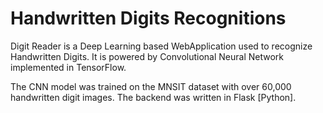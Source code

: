 # Handwritten Digits Recognitions

Digit Reader is a Deep Learning based WebApplication used to recognize Handwritten Digits. It is powered by Convolutional Neural Network implemented in TensorFlow.

The CNN model was trained on the MNSIT dataset with over 60,000 handwritten digit images. The backend was written in Flask [Python].
